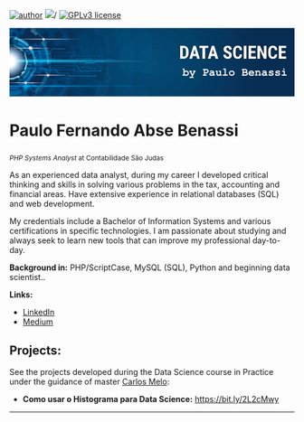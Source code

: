[![author](https://img.shields.io/badge/autor-paulobenassi-red.svg)](https://www.linkedin.com/in/paulo-fernando-abse-benassi-66113098) [![](https://img.shields.io/badge/python-3.7+-blue.svg)](https://www.python.org/downloads/release/python-365/)/ [![GPLv3 license](https://img.shields.io/badge/License-GPLv3-blue.svg)](http://perso.crans.org/besson/LICENSE.html) 

<p align="center">
  <img src="banner.png" >
</p>

# Paulo Fernando Abse Benassi
<sub>*PHP Systems Analyst* at Contabilidade São Judas</sub>

As an experienced data analyst, during my career I developed critical thinking and skills in solving various problems in the tax, accounting and financial areas. Have extensive experience in relational databases (SQL) and web development.

My credentials include a Bachelor of Information Systems and various certifications in specific technologies. I am passionate about studying and always seek to learn new tools that can improve my professional day-to-day.

**Background in:** PHP/ScriptCase, MySQL (SQL), Python and beginning data scientist..

**Links:**
* [LinkedIn](https://www.linkedin.com/in/paulo-fernando-abse-benassi-66113098)
* [Medium](https://www.medium.com/@pfbenassi)


## Projects:
See the projects developed during the Data Science course in Practice under the guidance of master [Carlos Melo](https://sigmoidal.ai/):

* **Como usar o Histograma para Data Science:** https://bit.ly/2L2cMwy


---




